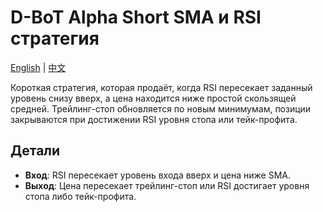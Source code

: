 # D-BoT Alpha Short SMA и RSI стратегия
[English](README.md) | [中文](README_cn.md)

Короткая стратегия, которая продаёт, когда RSI пересекает заданный уровень снизу вверх, а цена находится ниже простой скользящей средней. Трейлинг-стоп обновляется по новым минимумам, позиции закрываются при достижении RSI уровня стопа или тейк-профита.

## Детали

- **Вход**: RSI пересекает уровень входа вверх и цена ниже SMA.
- **Выход**: Цена пересекает трейлинг-стоп или RSI достигает уровня стопа либо тейк-профита.
